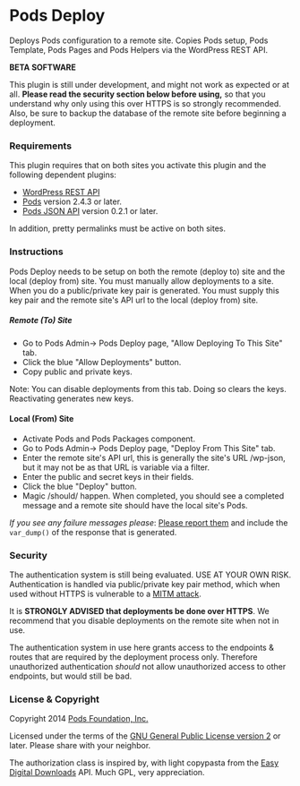 Pods Deploy
==========

Deploys Pods configuration to a remote site. Copies Pods setup, Pods Template, Pods Pages and Pods Helpers via the WordPress REST API.

<strong>BETA SOFTWARE</strong>

This plugin is still under development, and might not work as expected or at all. <strong>Please read the security section below before using,</strong> so that you understand why only using this over HTTPS is so strongly recommended. Also, be sure to backup the database of the remote site before beginning a deployment.

### Requirements
This plugin requires that on both sites you activate this plugin and the following dependent plugins:

* [WordPress REST API](https://wordpress.org/plugins/json-rest-api/)
* [Pods](https://wordpress.org/plugins/pods/) version 2.4.3 or later.
* [Pods JSON API](https://github.com/pods-framework/pods-json-api) version 0.2.1 or later.

In addition, pretty permalinks must be active on both sites.

### Instructions
Pods Deploy needs to be setup on both the remote (deploy to) site and the local (deploy from) site. You must manually allow deployments to a site. When you do a public/private key pair is generated. You must supply this key pair and the remote site's API url to the local (deploy from) site.

##### Remote (To) Site
* Go to Pods Admin-> Pods Deploy page, "Allow Deploying To This Site" tab.
* Click the blue "Allow Deployments" button.
* Copy public and private keys.

Note: You can disable deployments from this tab. Doing so clears the keys. Reactivating generates new keys.

#### Local (From) Site
* Activate Pods and Pods Packages component.
* Go to Pods Admin-> Pods Deploy page, "Deploy From This Site" tab.
* Enter the remote site's API url, this is generally the site's URL /wp-json, but it may not be as that URL is variable via a filter.
* Enter the public and secret keys in their fields.
* Click the blue "Deploy" button.
* Magic /should/ happen. When completed, you should see a completed message and a remote site should have the local site's Pods.

<em>If you see any failure messages please</em>: [Please report them](https://github.com/pods-framework/pods-deploy/issues) and include the `var_dump()` of the response that is generated.

### Security
The authentication system is still being evaluated. USE AT YOUR OWN RISK. Authentication is handled via public/private key pair method, which when used without HTTPS is vulnerable to a [MITM attack](http://en.wikipedia.org/wiki/Man-in-the-middle_attack).

It is <strong>STRONGLY ADVISED that deployments be done over HTTPS</strong>. We recommend that you disable deployments on the remote site when not in use.

The authentication system in use here grants access to the endpoints & routes that are required by the deployment process only. Therefore unauthorized authentication *should* not allow unauthorized access to other endpoints, but would still be bad.


### License & Copyright
Copyright 2014  [Pods Foundation, Inc.](http://podsfoundation.org)

Licensed under the terms of the [GNU General Public License version 2](http://www.gnu.org/licenses/gpl-2.0.html) or later. Please share with your neighbor.

The authorization class is inspired by, with light copypasta from the [Easy Digital Downloads](https://easydigitaldownloads.com/) API. Much GPL, very appreciation.



